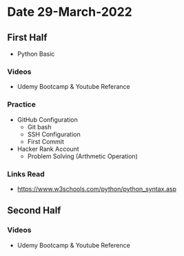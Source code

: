 # Date 29-March-2022
## First Half
- Python Basic
### Videos
- Udemy Bootcamp & Youtube Referance 
### Practice
- GitHub Configuration
  - Git bash
  - SSH Configuration
  - First Commit
- Hacker Rank Account
  - Problem Solving (Arthmetic Operation)


### Links Read
- https://www.w3schools.com/python/python_syntax.asp
## Second Half

### Videos
- Udemy Bootcamp & Youtube Reference